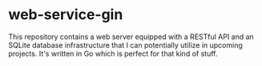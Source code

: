# web-service-gin
This repository contains a web server equipped with a RESTful API and an SQLite database infrastructure that I can potentially utilize in upcoming projects. It's written in Go which is perfect for that kind of stuff.